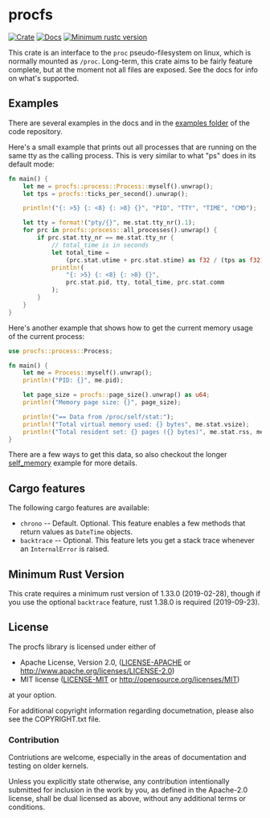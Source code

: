 procfs
======

[![Crate](https://img.shields.io/crates/v/procfs.svg)](https://crates.io/crates/procfs)
[![Docs](https://docs.rs/procfs/badge.svg)](https://docs.rs/procfs)
[![Minimum rustc version](https://img.shields.io/badge/rustc-1.33+-lightgray.svg)](https://github.com/eminence/procfs#minimum-rust-version)


This crate is an interface to the `proc` pseudo-filesystem on linux, which is normally mounted as `/proc`.
Long-term, this crate aims to be fairly feature complete, but at the moment not all files are exposed.
See the docs for info on what's supported.

## Examples
There are several examples in the docs and in the [examples folder](https://github.com/eminence/procfs/tree/master/examples)
of the code repository.

Here's a small example that prints out all processes that are running on the same tty as the calling
process.  This is very similar to what "ps" does in its default mode:

```rust
fn main() {
    let me = procfs::process::Process::myself().unwrap();
    let tps = procfs::ticks_per_second().unwrap();

    println!("{: >5} {: <8} {: >8} {}", "PID", "TTY", "TIME", "CMD");

    let tty = format!("pty/{}", me.stat.tty_nr().1);
    for prc in procfs::process::all_processes().unwrap() {
        if prc.stat.tty_nr == me.stat.tty_nr {
            // total_time is in seconds
            let total_time =
                (prc.stat.utime + prc.stat.stime) as f32 / (tps as f32);
            println!(
                "{: >5} {: <8} {: >8} {}",
                prc.stat.pid, tty, total_time, prc.stat.comm
            );
        }
    }
}
```

Here's another example that shows how to get the current memory usage of the current process:

```rust
use procfs::process::Process;

fn main() {
    let me = Process::myself().unwrap();
    println!("PID: {}", me.pid);

    let page_size = procfs::page_size().unwrap() as u64;
    println!("Memory page size: {}", page_size);

    println!("== Data from /proc/self/stat:");
    println!("Total virtual memory used: {} bytes", me.stat.vsize);
    println!("Total resident set: {} pages ({} bytes)", me.stat.rss, me.stat.rss as u64 * page_size);
}
```

There are a few ways to get this data, so also checkout the longer
[self_memory](https://github.com/eminence/procfs/blob/master/examples/self_memory.rs) example for more
details.

## Cargo features

The following cargo features are available:

* `chrono` -- Default.  Optional.  This feature enables a few methods that return values as `DateTime` objects.
* `backtrace` -- Optional.  This feature lets you get a stack trace whenever an `InternalError` is raised.

## Minimum Rust Version

This crate requires a minimum rust version of 1.33.0 (2019-02-28), though if you use the optional `backtrace` feature,
rust 1.38.0 is required (2019-09-23).

## License

The procfs library is licensed under either of

 * Apache License, Version 2.0, ([LICENSE-APACHE](LICENSE-APACHE) or http://www.apache.org/licenses/LICENSE-2.0)
 * MIT license ([LICENSE-MIT](LICENSE-MIT) or http://opensource.org/licenses/MIT)

at your option.

For additional copyright information regarding documetnation, please also see the COPYRIGHT.txt file.

### Contribution

Contriutions are welcome, especially in the areas of documentation and testing on older kernels.

Unless you explicitly state otherwise, any contribution intentionally
submitted for inclusion in the work by you, as defined in the Apache-2.0
license, shall be dual licensed as above, without any additional terms or
conditions.

